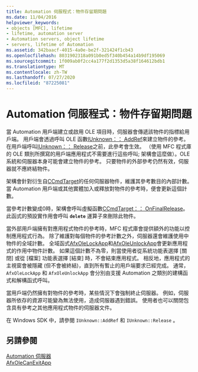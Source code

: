 ```yaml
---
title: Automation 伺服程式：物件存留期問題
ms.date: 11/04/2016
helpviewer_keywords:
- objects [MFC], lifetime
- lifetime, automation server
- Automation servers, object lifetime
- servers, lifetime of Automation
ms.assetid: 342baacf-4015-4a0e-be2f-321424f1cb43
ms.openlocfilehash: 8031902318a091b0ed5f340b454a14b9df195069
ms.sourcegitcommit: 1f009ab0f2cc4a177f2d1353d5a38f164612bdb1
ms.translationtype: MT
ms.contentlocale: zh-TW
ms.lasthandoff: 07/27/2020
ms.locfileid: "87225081"
---
```

# <a name="automation-servers-object-lifetime-issues"></a>Automation 伺服程式：物件存留期問題

當 Automation 用戶端建立或啟用 OLE 項目時，伺服器會傳遞該物件的指標給用戶端。 用戶端會透過呼叫 OLE 函數[IUnknown：： AddRef](/windows/win32/api/unknwn/nf-unknwn-iunknown-addref)來建立物件的參考。 在用戶端呼叫[IUnknown：： Release](/windows/win32/api/unknwn/nf-unknwn-iunknown-release)之前，此參考會生效。 （使用 MFC 程式庫的 OLE 類別所撰寫的用戶端應用程式不需要進行這些呼叫; 架構會這麼做）。OLE 系統和伺服器本身可能會建立物件的參考。 只要物件的外部參考仍然有效，伺服器就不應終結物件。

架構會針對衍生自[CCmdTarget](reference/ccmdtarget-class.md)的任何伺服器物件，維護其參考數目的內部計數。 當 Automation 用戶端或其他實體加入或釋放對物件的參考時，便會更新這個計數。

當參考計數變成0時，架構會呼叫虛擬函數[CCmdTarget：： OnFinalRelease](reference/ccmdtarget-class.md#onfinalrelease)。 此函式的預設實作用會呼叫 **`delete`** 運算子來刪除此物件。

當外部用戶端擁有對應用程式物件的參考時，MFC 程式庫會提供額外的功能以控制應用程式行為。 除了維護對每個物件的參考計數之外，伺服器還會維護使用中物件的全域計數。 全域函式[AfxOleLockApp](reference/application-control.md#afxolelockapp)和[AfxOleUnlockApp](reference/application-control.md#afxoleunlockapp)會更新應用程式的作用中物件計數。 如果這個計數不為零，則當使用者從系統功能表選擇 [關閉] 或從 [檔案] 功能表選擇 [結束] 時，不會結束應用程式。 相反地，應用程式的主視窗會被隱藏 (但不會被終結)，直到所有暫止的用戶端要求已經完成。 通常，`AfxOleLockApp` 和 `AfxOleUnlockApp` 會分別由支援 Automation 之類別的建構函式和解構函式呼叫。

當用戶端仍然擁有對物件的參考時，某些情況下會強制終止伺服器。 例如，伺服器所依存的資源可能變為無法使用，造成伺服器遇到錯誤。 使用者也可以關閉包含具有參考之其他應用程式物件的伺服器文件。

在 Windows SDK 中，請參閱 `IUnknown::AddRef` 和 `IUnknown::Release` 。

## <a name="see-also"></a>另請參閱

[Automation 伺服器](automation-servers.md)<br/>
[AfxOleCanExitApp](reference/application-control.md#afxolecanexitapp)
